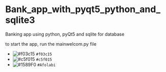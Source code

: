 # Bank_app_with_pyqt5_python_and_sqlite3
Banking app using python, pyQt5 and sqlite for database


to start the app, run the mainwelcom.py file


- ![#f03c15](https://placehold.it/15/f03c15/000000?text=+) `#f03c15`
- ![#c5f015](https://placehold.it/15/c5f015/000000?text=+) `#c5f015`
- ![#1589F0](https://placehold.it/15/1589F0/000000?text=+) `#Afolabi`